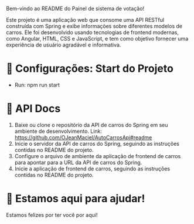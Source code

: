Bem-vindo ao README do Painel de sistema de votação!

Este projeto é uma aplicação web que consome uma API RESTful construída com Spring e exibe informações sobre diferentes modelos de carros. Ele foi desenvolvido usando tecnologias de frontend modernas, como Angular, HTML, CSS e JavaScript, e tem como objetivo fornecer uma experiência de usuário agradável e informativa.

# 📝 Configurações: Start do Projeto

- Run: npm run start

# 🚦 API Docs

1. Baixe ou clone o repositório da API de carros do Spring em seu ambiente de desenvolvimento. Link: https://github.com/OJeanMaciel/AutoCarrosApi#readme
2. Inicie o servidor da API de carros do Spring, seguindo as instruções contidas no README do projeto.
3. Configure o arquivo de ambiente da aplicação de frontend de carros para apontar para a URL da API de carros do Spring.
4. Inicie a aplicação de frontend de carros, seguindo as instruções contidas no README do projeto.

# 💬 Estamos aqui para ajudar!

Estamos felizes por ter você por aqui!

